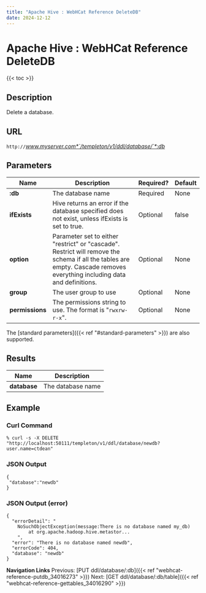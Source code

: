 ```yaml
---
title: "Apache Hive : WebHCat Reference DeleteDB"
date: 2024-12-12
---
```


# Apache Hive : WebHCat Reference DeleteDB

{{< toc >}}

## Description

Delete a database.

## URL

`http://`*www.myserver.com*`/templeton/v1/ddl/database/`*:db*

## Parameters

| Name | Description | Required? | Default |
| --- | --- | --- | --- |
| **:db** | The database name | Required | None |
| **ifExists** | Hive returns an error if the database specified does not exist, unless ifExists is set to true. | Optional | false |
| **option** | Parameter set to either "restrict" or "cascade". Restrict will remove the schema if all the tables are empty. Cascade removes everything including data and definitions. | Optional | None |
| **group** | The user group to use | Optional | None |
| **permissions** | The permissions string to use. The format is "`rwxrw-r-x`". | Optional | None |

The [standard parameters]({{< ref "#standard-parameters" >}}) are also supported.

## Results

| Name | Description |
| --- | --- |
| **database** | The database name |

## Example

### Curl Command

```
% curl -s -X DELETE "http://localhost:50111/templeton/v1/ddl/database/newdb?user.name=ctdean"

```

### JSON Output

```
{
 "database":"newdb"
}

```

### JSON Output (error)

```
{
  "errorDetail": "
    NoSuchObjectException(message:There is no database named my_db)
        at org.apache.hadoop.hive.metastor...
    ",
  "error": "There is no database named newdb",
  "errorCode": 404,
  "database": "newdb"
}

```

  

**Navigation Links**
Previous: [PUT ddl/database/:db]({{< ref "webhcat-reference-putdb_34016273" >}}) Next: [GET ddl/database/:db/table]({{< ref "webhcat-reference-gettables_34016290" >}})



 

 

